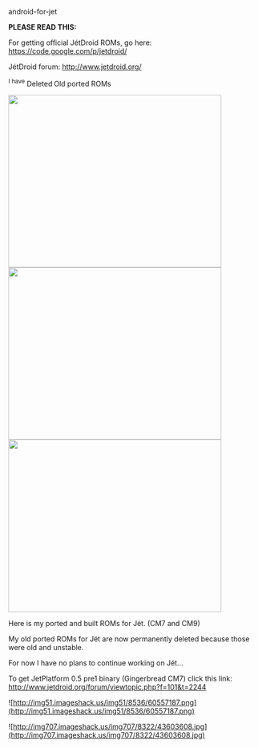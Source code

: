 android-for-jet

**PLEASE READ THIS:**

For getting official JétDroid ROMs, go here:
https://code.google.com/p/jetdroid/

JétDroid forum:
http://www.jetdroid.org/

<sup>I have</sup> Deleted<sup> </sup>Old ported ROMs<sup></sup>

<a href='http://www.youtube.com/watch?feature=player_embedded&v=IXabNfQnbQ8' target='_blank'><img src='http://img.youtube.com/vi/IXabNfQnbQ8/0.jpg' width='425' height=344 /></a>
<a href='http://www.youtube.com/watch?feature=player_embedded&v=RiJTbvaI8Zs' target='_blank'><img src='http://img.youtube.com/vi/RiJTbvaI8Zs/0.jpg' width='425' height=344 /></a>
<a href='http://www.youtube.com/watch?feature=player_embedded&v=cy5dI0Ze0yQ' target='_blank'><img src='http://img.youtube.com/vi/cy5dI0Ze0yQ/0.jpg' width='425' height=344 /></a>

Here is my ported and built ROMs for Jét.
(CM7 and CM9)

My old ported ROMs for Jét are now permanently deleted because those were old and unstable.

For now I have no plans to continue working on Jét... 

To get JetPlatform 0.5 pre1 binary (Gingerbread CM7) click this link: http://www.jetdroid.org/forum/viewtopic.php?f=101&t=2244

![http://img51.imageshack.us/img51/8536/60557187.png](http://img51.imageshack.us/img51/8536/60557187.png)

![http://img707.imageshack.us/img707/8322/43603608.jpg](http://img707.imageshack.us/img707/8322/43603608.jpg)
